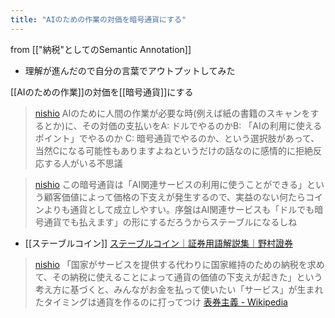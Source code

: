 ```yaml
---
title: "AIのための作業の対価を暗号通貨にする"
---
```


from [["納税"としてのSemantic Annotation]]
- 理解が進んだので自分の言葉でアウトプットしてみた

[[AIのための作業]]の対価を[[暗号通貨]]にする
> [nishio](https://twitter.com/nishio/status/1639873516312088578) AIのために人間の作業が必要な時(例えば紙の書籍のスキャンをするとか)に、その対価の支払いをA: ドルでやるのかB: 「AIの利用に使えるポイント」でやるのか C: 暗号通貨でやるのか、という選択肢があって、当然Cになる可能性もありますよねというだけの話なのに感情的に拒絶反応する人がいる不思議

> [nishio](https://twitter.com/nishio/status/1639874267356758016) この暗号通貨は「AI関連サービスの利用に使うことができる」という顧客価値によって価格の下支えが発生するので、実益のない何たらコインよりも通貨として成立しやすい。序盤はAI関連サービスも「ドルでも暗号通貨でも払えます」の形にするだろうからステーブルになるしね
- [[ステーブルコイン]] [ステーブルコイン｜証券用語解説集｜野村證券](https://www.nomura.co.jp/terms/japan/su/A03323.html)

> [nishio](https://twitter.com/nishio/status/1639875652966055936) 「国家がサービスを提供する代わりに国家維持のための納税を求めて、その納税に使えることによって通貨の価値の下支えが起きた」という考え方に基づくと、みんながお金を払って使いたい「サービス」が生まれたタイミングは通貨を作るのに打ってつけ [表券主義 - Wikipedia](https://ja.wikipedia.org/wiki/表券主義)

